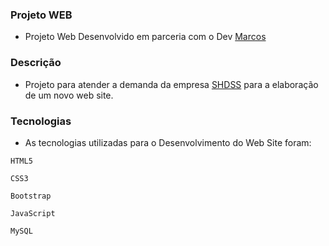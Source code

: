 ### Projeto WEB

- Projeto Web Desenvolvido em parceria com o Dev [Marcos](https://github.com/MarcosV07) 

### Descrição

- Projeto para atender a demanda da empresa [SHDSS](https://shdss.org.br/) para a elaboração de um novo web site.

### Tecnologias

- As tecnologias utilizadas para o Desenvolvimento do Web Site foram:

 ```HTML5```

 ```CSS3```

 ```Bootstrap```

 ```JavaScript```

 ```MySQL```
